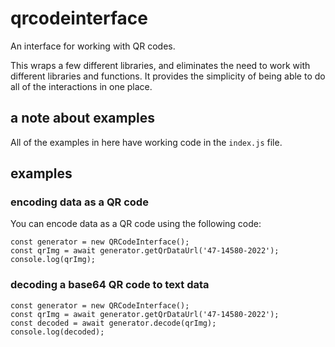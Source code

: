 # qrcodeinterface
An interface for working with QR codes.  

This wraps a few different libraries, and eliminates the need to work with different libraries and functions.  It provides the simplicity of being able to do all of the interactions in one place.

## a note about examples
All of the examples in here have working code in the `index.js` file.

## examples

### encoding data as a QR code
You can encode data as a QR code using the following code:
```
const generator = new QRCodeInterface();
const qrImg = await generator.getQrDataUrl('47-14580-2022');
console.log(qrImg);
```

### decoding a base64 QR code to text data

```
const generator = new QRCodeInterface();
const qrImg = await generator.getQrDataUrl('47-14580-2022');
const decoded = await generator.decode(qrImg);
console.log(decoded);
```
